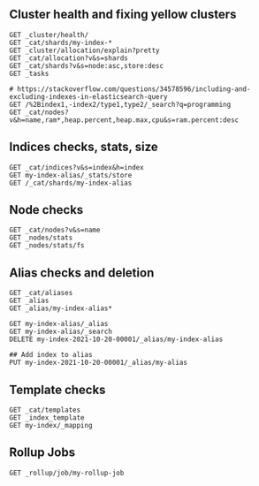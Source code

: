 
## Cluster health and fixing yellow clusters
```
GET _cluster/health/
GET _cat/shards/my-index-*
GET _cluster/allocation/explain?pretty
GET _cat/allocation?v&s=shards
GET _cat/shards?v&s=node:asc,store:desc
GET _tasks

# https://stackoverflow.com/questions/34578596/including-and-excluding-indexes-in-elasticsearch-query
GET /%2Bindex1,-index2/type1,type2/_search?q=programming
GET _cat/nodes?v&h=name,ram*,heap.percent,heap.max,cpu&s=ram.percent:desc

```

## Indices checks, stats, size
```
GET _cat/indices?v&s=index&h=index
GET my-index-alias/_stats/store
GET /_cat/shards/my-index-alias
```

## Node checks
```
GET _cat/nodes?v&s=name
GET _nodes/stats
GET _nodes/stats/fs
```

## Alias checks and deletion
```
GET _cat/aliases
GET _alias
GET _alias/my-index-alias*

GET my-index-alias/_alias
GET my-index-alias/_search
DELETE my-index-2021-10-20-00001/_alias/my-index-alias

## Add index to alias
PUT my-index-2021-10-20-00001/_alias/my-alias

```

## Template checks
```
GET _cat/templates
GET _index_template
GET my-index/_mapping
```

## Rollup Jobs
```
GET _rollup/job/my-rollup-job
```
